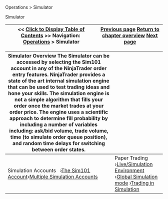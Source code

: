 ﻿
Operations \> Simulator

Simulator

| \<\< [Click to Display Table of Contents](simulation.md) \>\> **Navigation:**     [Operations](operations.md) \> Simulator | [Previous page](using_the_risk_window.md) [Return to chapter overview](operations.md) [Next page](the_sim101_account.md) |
| --- | --- |

| Simulator Overview The Simulator can be accessed by selecting the Sim101 account in any of the NinjaTrader order entry features. NinjaTrader provides a state of the art internal simulation engine that can be used to test trading ideas and hone your skills. The simulation engine is not a simple algorithm that fills your order once the market trades at your order price. The engine uses a scientific approach to determine fill probability by including a number of variables including: ask/bid volume, trade volume, time (to simulate order queue position), and random time delays for switching between order states. | |
| --- | --- |
| Simulation Accounts   ›[The Sim101 Account](the_sim101_account.md)›[Multiple Simulation Accounts](multiple_simulation_accounts.md) | Paper Trading   ›[Live/Simulation Environment](live_simulation_environment.md) ›[Global Simulation mode](global_simulation_mode.md) ›[Trading in Simulation](trading_in_simulation.md) |
